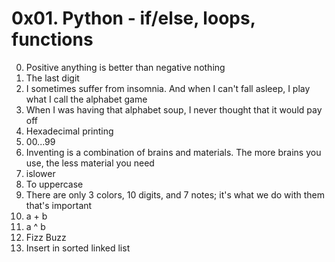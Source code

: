 # 0x01. Python - if/else, loops, functions

0. Positive anything is better than negative nothing
1. The last digit
2. I sometimes suffer from insomnia. And when I can't fall asleep, I play what I call the alphabet game
3. When I was having that alphabet soup, I never thought that it would pay off
4. Hexadecimal printing
5. 00...99
6. Inventing is a combination of brains and materials. The more brains you use, the less material you need 
7. islower 
8. To uppercase 
9. There are only 3 colors, 10 digits, and 7 notes; it's what we do with them that's important 
10. a + b 
11. a ^ b
12. Fizz Buzz
13. Insert in sorted linked list 
